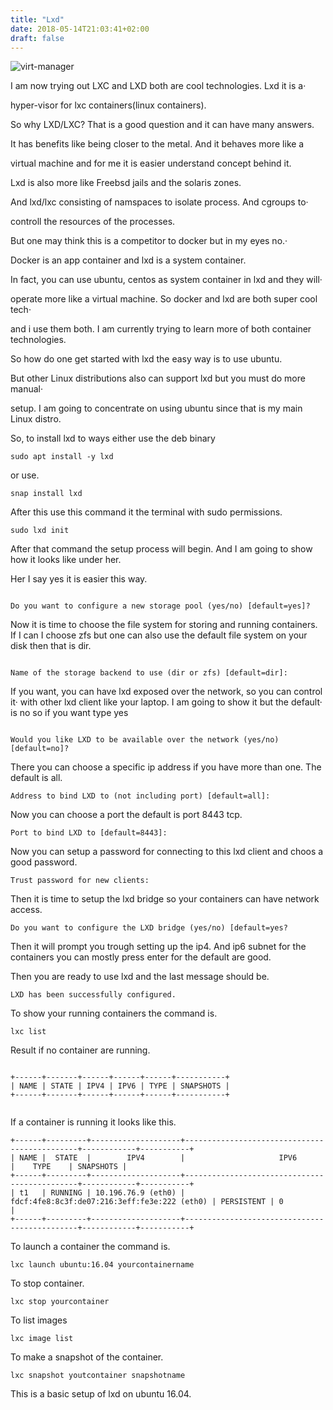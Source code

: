 ```yaml
---
title: "Lxd"
date: 2018-05-14T21:03:41+02:00
draft: false
---
```


![virt-manager](https://photos.app.goo.gl/z8A8m7nnRn9chyzQ6)

I am now trying out LXC and LXD both are cool technologies. Lxd  it is a· 

hyper-visor for lxc containers(linux containers). 

So why LXD/LXC?  That is a good question and it can have many answers. 

It has benefits like being closer to the metal. And it behaves more like a 

virtual machine and for me it is easier understand concept behind it. 

Lxd is also more like Freebsd jails and the solaris zones. 

And lxd/lxc consisting of  namspaces to isolate process. And cgroups to· 

controll the resources of the processes. 

But one may think this is a competitor to docker but in my eyes no.· 

Docker is an app container and lxd is a system container. 

In fact, you can use ubuntu, centos as system container in lxd and they will· 

operate more like a virtual machine. So docker and lxd are both super cool tech· 

and i use them both. I am currently trying to learn more of both container technologies. 

So how do one get started with lxd the easy way is to use ubuntu. 

But other Linux distributions also can support lxd but you must do more manual· 

setup. I am going to concentrate on using ubuntu since that is my main Linux distro.  


So, to install lxd to ways either use the deb binary 

```
sudo apt install -y lxd

```

or use.

```
snap install lxd

```

After this use this command it the terminal with sudo permissions. 

```
sudo lxd init

```

 After that command the setup process will begin. And I am going to show how
 it looks like under her. 

Her I say yes it is easier  this way. 

 ```

Do you want to configure a new storage pool (yes/no) [default=yes]?

```

Now it is time to choose the file system for storing and running containers. 
If I can I choose zfs but one can also use the default 
file system on your disk then that is dir.

```

Name of the storage backend to use (dir or zfs) [default=dir]:

```

  If you want, you can have lxd exposed over the network, so you can control it·
  with other lxd client like your laptop. I am going to show it but the default· 
  is no so if you want type yes

```

Would you like LXD to be available over the network (yes/no) [default=no]?

```

There you can choose a specific ip address if you have more than one. 
The default is all. 

```
Address to bind LXD to (not including port) [default=all]:

```

Now you can choose a port the default is port 8443 tcp.

```
Port to bind LXD to [default=8443]:
```

Now you can setup a password for connecting to this lxd client and choos a 
good password.

```
Trust password for new clients: 
```

Then it is time to setup the lxd bridge so your containers can have network 
access.

```
Do you want to configure the LXD bridge (yes/no) [default=yes?
```
Then it will prompt you trough setting up the ip4. And ip6 subnet for the 
containers you can mostly press enter for the default are good.

Then you are ready to use lxd and the last message should be.

```
LXD has been successfully configured.
```

To show your running containers the command is.

```
lxc list
```

Result if no container are running.

```

+------+-------+------+------+------+-----------+ 
| NAME | STATE | IPV4 | IPV6 | TYPE | SNAPSHOTS |
+------+-------+------+------+------+-----------+ 


```

If a container is running it looks like this.
```
+------+---------+--------------------+----------------------------------------------+------------+-----------+
| NAME |  STATE  |        IPV4        |                     IPV6                     |    TYPE    | SNAPSHOTS |
+------+---------+--------------------+----------------------------------------------+------------+-----------+
| t1   | RUNNING | 10.196.76.9 (eth0) | fdcf:4fe8:8c3f:de07:216:3eff:fe3e:222 (eth0) | PERSISTENT | 0         |
+------+---------+--------------------+----------------------------------------------+------------+-----------+

```

To launch a container the command is.

```
lxc launch ubuntu:16.04 yourcontainername
```

To stop container.

```
lxc stop yourcontainer
```

To list images 

```
lxc image list
```

To make a snapshot of the container.

```
lxc snapshot youtcontainer snapshotname
```

This is a basic setup of lxd on ubuntu 16.04.


